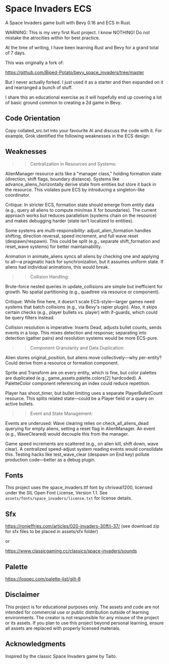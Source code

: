 # Space Invaders ECS
A Space Invaders game built with Bevy 0.16 and ECS in Rust.

WARNING: This is my very first Rust project. I know NOTHING! Do not mistake the atrocities within for best practice.

At the time of writing, I have been learning Rust and Bevy for a grand total of 7 days.

This was originally a fork of:

https://github.com/Biped-Potato/bevy_space_invaders/tree/master

But I never actually forked. I just used it as a starter and then expanded on it and rearranged a bunch of stuff.

I share this an educational exercise as it will hopefully end up covering a lot of basic ground common to creating a 2d game in Bevy.

## Code Orientation

Copy collated_src.txt into your favourite AI and discuss the code with it. For example, Grok identified the following weaknesses in the ECS design:

## Weaknesses

>> Centralization in Resources and Systems:

AlienManager resource acts like a "manager class," holding formation state (direction, shift flags, boundary distance). Systems like advance_aliens_horizontally derive state from entities but store it back in the resource. This violates pure ECS by introducing a singleton-like coordinator.

Critique: In stricter ECS, formation state should emerge from entity data (e.g., query all aliens to compute min/max X for boundaries). The current approach works but reduces parallelism (systems chain on the resource) and makes debugging harder (state isn't localized to entities).

Some systems are multi-responsibility: adjust_alien_formation handles shifting, direction reversal, speed increment, and full wave reset (despawn/respawn). This could be split (e.g., separate shift_formation and reset_wave systems) for better maintainability.

Animation in animate_aliens syncs all aliens by checking one and applying to all—a pragmatic hack for synchronization, but it assumes uniform state. If aliens had individual animations, this would break.

>> Collision Handling:

Brute-force nested queries in update_collisions are simple but inefficient for growth. No spatial partitioning (e.g., quadtree via resource or component).

Critique: While fine here, it doesn't scale ECS-style—larger games need systems that batch collisions (e.g., via Bevy's rapier plugin). Also, it skips certain checks (e.g., player bullets vs. player) with if-guards, which could be query filters instead.

Collision resolution is imperative: Inserts Dead, adjusts bullet counts, sends events in a loop. This mixes detection and response; separating into detection (gather pairs) and resolution systems would be more ECS-pure.

>> Component Granularity and Data Duplication:

Alien stores original_position, but aliens move collectively—why per-entity? Could derive from a resource or formation component.

Sprite and Transform are on every entity, which is fine, but color palettes are duplicated (e.g., game_assets.palette.colors[2] hardcoded). A PaletteColor component referencing an index could reduce repetition.

Player has shoot_timer, but bullet limiting uses a separate PlayerBulletCount resource. This splits related state—could be a Player field or a query on active bullets.

>> Event and State Management:

Events are underused: Wave clearing relies on check_all_aliens_dead querying for empty aliens, setting a reset flag in AlienManager. An event (e.g., WaveCleared) would decouple this from the manager.

Game speed increments are scattered (e.g., on alien kill, shift down, wave clear). A centralized speed-adjust system reading events would consolidate this.
Testing hacks like test_wave_clear (despawn on End key) pollute production code—better as a debug plugin.

## Fonts
This project uses the space_invaders.ttf font by chriswal1200, licensed under the SIL Open Font License, Version 1.1. See `assets/fonts/space_invaders/license.txt` for license details.

## Sfx
https://ronjeffries.com/articles/020-invaders-30ff/i-37/ (see download zip for sfx files to be placed in assets/sfx folder)

or

https://www.classicgaming.cc/classics/space-invaders/sounds

## Palette

https://lospec.com/palette-list/gilt-8

## Disclaimer

This project is for educational purposes only. The assets and code are not intended for commercial use or public distribution outside of learning environments. The creator is not responsible for any misuse of the project or its assets. If you plan to use this project beyond personal learning, ensure all assets are replaced with properly licensed materials.

## Acknowledgments

Inspired by the classic Space Invaders game by Taito.
